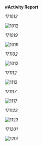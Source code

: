 #**Activity Report**


*171012*

![1012](Lee-Su-Jin.github.io/assets/img/1012.png)


*171019*

![1019](Lee-Su-Jin.github.io/assets/img/1019.png)


*171102*

![1012](Lee-Su-Jin.github.io/assets/img/1102.png)


*171112*

![1112](Lee-Su-Jin.github.io/assets/img/1112.png)


*171117*

![1117](Lee-Su-Jin.github.io/assets/img/1117.png)


*171123*

![1123](Lee-Su-Jin.github.io/assets/img/1123.png)


*171201*

![1201](Lee-Su-Jin.github.io/assets/img/1201.png)


